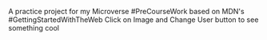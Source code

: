 A practice project for my Microverse #PreCourseWork based on MDN's #GettingStartedWithTheWeb
Click on Image and Change User button to see something cool
